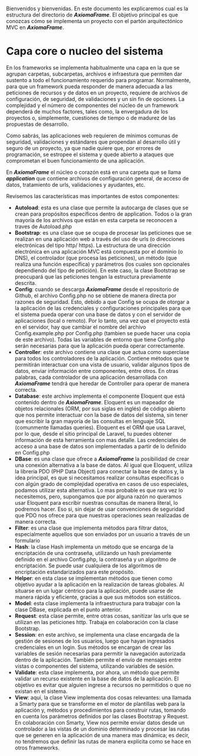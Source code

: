 Bienvenidos y bienvenidas. En este documento les explicaremos cual es la estructura del directorio de ***AxiomaFrame***. El objetivo principal es que conozcas cómo se implementa un proyecto con el partón arquitectónico MVC en ***AxiomaFrame***.

# Capa core o nucleo del sistema

En los frameworks se implementa habitualmente una capa en la que se agrupan carpetas, subcarpetas, archivos e infraestura que permiten dar sustento a todo el funcionamiento requerido para programar. Normalmente, para que un framework pueda responder de manera adecuada a las peticiones de recursos y de datos en un proyecto, requiere de archivos de configuración, de seguridad, de validaciones y un sin fin de opciones. La complejidad y el número de componentes del núcleo de un framework dependerá de muchos factores, tales como, la envergadura de los proyectos o, simplemente, cuestiones de tiempo o de madurez de las propuestas de desarrollo.

Como sabrás, las aplicaciones web requieren de mínimos comunas de seguridad, validaciones y estándares que propendan al desarrollo útil y seguro de un proyecto, ya que nadie quiere que, por errores de programación, se estropee el sistema y quede abierto a ataques que comprometan el buen funcionamiento de una aplicación.

En ***AxiomaFrame*** el núcleo o corazón está en una carpeta que se llama ***application*** que contiene archivos de configuración general, de acceso de datos, tratamiento de urls, validaciones y ayudantes, etc.

Revisemos las características mas importantes de estos componentes:
- **Autoload**: esta es una clase que permite la autocarga de clases que se crean para propósitos específicos dentro de application. Todos o la gran mayoría de los archivos que están en esta carpeta se reconocen a traves de Autoload.php
- **Bootstrap**: es una clase que se ocupa de procesar las peticiones que se realizan en una aplicación web a través del uso de urls (o direcciones electrónicas del tipo http/ https). La estructura de una dirección electrónica en una aplicación MVC está compuesta por el dominio (o DNS), el controlador (que procesa las peticiones), un método (que realiza una función específica) y parámetros (los cuales son opcionales dependiendo del tipo de petición). En este caso, la clase Bootstrap se preocupará que las peticiones tengan la estructura previamente descrita.
- **Config**: cuando se descarga ***AxiomaFrame*** desde el repositorio de Github, el archivo Config.php no se obtiene de manera directa por razones de seguridad. Esto, debido a que Config se ocupa de otorgar a la aplicación de las credenciales y configuraciones principales para que el sistema pueda operar con una base de datos y con el servidor de aplicaciones (local o remoto). Por lo tanto, una vez que el proyecto está en el servidor, hay que cambiar el nombre del archivo Config.example.php por Config.php (tambien se puede hacer una copia de este archivo). Todas las variables de entorno que tiene Config.php serán necesarias para que la aplicación pueda operar correctamente.
- **Controller**: este archivo contiene una clase que actua como superclase para todos los controladores de la aplicación. Contiene métodos que te permitirán interactuar con una vista de usuario, validar algunos tipos de datos, enviar información entre componentes, entre otros. En otras palabras, cada controlador de una aplicación desarrollada con ***AxiomaFrame*** tendrá que heredar de Controller para operar de manera correcta.
- **Database**: este archivo implementa el componente Eloquent que está contenido dentro de ***AxiomaFrame***. Eloquent es un mapeador de objetos relacionales (ORM, por sus siglas en inglés) de código abierto que nos permite interactuar con la base de datos del sistema, sin tener que escribir la gran mayoría de las consultas en lenguaje SQL (comunmente llamadas queries). Eloquent es el ORM que usa Laravel, por lo que, desde el sitio principal de Laravel, tu puedes obtener información de esta herramienta con mas detalle. Las credenciales de acceso a una base de datos son implementadas a partir de lo definido en Config.php
-  **DBase**: es una clase que ofrece a ***AxiomaFrame*** la posibilidad de crear una conexión alternativa a la base de datos. Al igual que Eloquent, utiliza la librería PDO (PHP Data Object) para conectar la base de datos y, la idea principal, es que si necesitamos realizar consultas específicas o con algún grado de complejidad operativa en casos de uso especiales, podamos utilizar esta alternativa. Lo mas probable es que rara vez lo necesitemos, pero, supongamos que por alguna razón no queramos usar Eloquent para escribir nuestras consultas de manera literal, lo podremos hacer. Eso si, sin dejar de usar convenciones de seguridad que PDO nos ofrece para que nuestras operaciones sean realizadas de manera correcta.
- **Filter**: es una clase que implementa métodos para filtrar datos, especialmente aquellos que son enviados por un usuario a través de un formulario
- **Hash**: la clase Hash implementa un método que se encarga de la encriptación de una contraseña, utilizando un hash previamente definido en el archivo Config.php, la contraseña y un algoritmo de encriptación. Se puede usar cualquiera de los algoritmos de encriptación estandarizados para este propósito.
- **Helper**: en esta clase se implementan métodos que tienen como objetivo ayudar a la aplicación en la realización de tareas globales. Al situarse en un lugar céntrico para la aplicación, puede usarse de manera rápida y eficiente, gracias a que sus métodos son estáticos.
- **Model**: esta clase implementa la infraestructura para trabajar con la clase DBase, explicada en el punto anterior.
- **Request**: esta clase permite, entre otras cosas, sanitizar las urls que se utilizan en las peticiones http. Trabaja en colaboración con la clase Bootstrap.
- **Session**: en este archivo, se implementa una clase encargada de la gestión de sesiones de los usuarios, luego que hayan ingresados credenciales en un login. Sus métodos se encargan de crear las variables de sesión necesarias para permitir la navegación autorizada dentro de la aplicación. También permite el envío de mensajes entre vistas o componentes del sistema, utilizando variables de sesión.
- **Validate**: esta clase implementa, por ahora, un método que permite validar un recurso existente en la base de datos de la aplicación. El objetivo es evitar que alguien ingrese a recursos no permitidos o que no existan en el sistema.
- **View**: aqui, la clase View implementa dos cosas relevantes: una llamada a Smarty para que se transforme en el motor de plantillas web para la aplicación y, métodos y procedimientos para construir rutas, tomando en cuenta los parámetros definidos por las clases Bootstrap y Request. En colaboración con Smarty, View nos permite enviar datos desde un controlador a las vistas de un dominio determinado y procesar las rutas que se generen en la aplicación de una manera mas dinámica; es decir, no tendremos que definir las rutas de manera explícita como se hace en otros frameworks.